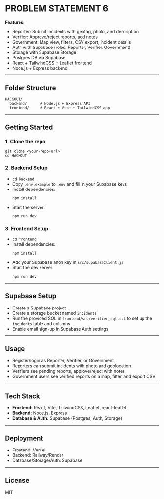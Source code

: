 # PROBLEM STATEMENT 6



**Features:**
- Reporter: Submit incidents with geotag, photo, and description
- Verifier: Approve/reject reports, add notes
- Government: Map view, filters, CSV export, incident details
- Auth with Supabase (roles: Reporter, Verifier, Government)
- Storage with Supabase Storage
- Postgres DB via Supabase
- React + TailwindCSS + Leaflet frontend
- Node.js + Express backend

---

## Folder Structure
```
HACKOUT/
  backend/      # Node.js + Express API
  frontend/     # React + Vite + TailwindCSS app
```

---

## Getting Started

### 1. Clone the repo
```
git clone <your-repo-url>
cd HACKOUT
```

### 2. Backend Setup
- `cd backend`
- Copy `.env.example` to `.env` and fill in your Supabase keys
- Install dependencies:
  ```
  npm install
  ```
- Start the server:
  ```
  npm run dev
  ```

### 3. Frontend Setup
- `cd frontend`
- Install dependencies:
  ```
  npm install
  ```
- Add your Supabase anon key in `src/supabaseClient.js`
- Start the dev server:
  ```
  npm run dev
  ```

---

## Supabase Setup
- Create a Supabase project
- Create a storage bucket named `incidents`
- Run the provided SQL in `frontend/src/verifier_sql.sql` to set up the `incidents` table and columns
- Enable email sign-up in Supabase Auth settings

---

## Usage
- Register/login as Reporter, Verifier, or Government
- Reporters can submit incidents with photo and geolocation
- Verifiers see pending reports, approve/reject with notes
- Government users see verified reports on a map, filter, and export CSV

---

## Tech Stack
- **Frontend:** React, Vite, TailwindCSS, Leaflet, react-leaflet
- **Backend:** Node.js, Express
- **Database & Auth:** Supabase (Postgres, Auth, Storage)

---

## Deployment
- Frontend: Vercel
- Backend: Railway/Render
- Database/Storage/Auth: Supabase

---

## License
MIT

